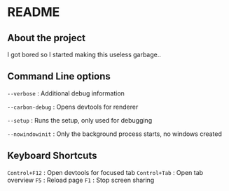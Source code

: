 # README #

## About the project ##
I got bored so I started making this useless garbage..

## Command Line options ##
`--verbose` : Additional debug information

`--carbon-debug` : Opens devtools for renderer

`--setup` : Runs the setup, only used for debugging

`--nowindowinit` : Only the background process starts, no windows created

## Keyboard Shortcuts ##
`Control+F12` : Open devtools for focused tab
`Control+Tab` : Open tab overview
`F5` : Reload page
`F1` : Stop screen sharing
